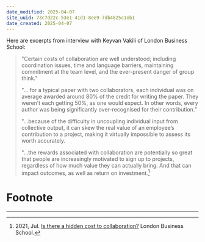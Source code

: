 ```yaml
---
date_modified: 2025-04-07
site_uuid: 73c7d22c-53e1-41d1-8ee9-7db4825c1eb1
date_created: 2025-04-07
---
```


Here are excerpts from interview with Keyvan Vakili of London Business School:

>"Certain costs of collaboration are well understood; including coordination issues, time and language barriers, maintaining commitment at the team level, and the ever-present danger of group think."
>
>"... for a typical paper with two collaborators, each individual was on average awarded around 80% of the credit for writing the paper. They weren’t each getting 50%, as one would expect. In other words, every author was being significantly over-recognised for their contribution.”
>
>"...because of the difficulty in uncoupling individual input from collective output, it can skew the real value of an employee’s contribution to a project, making it virtually impossible to assess its worth accurately.
>
>"...the rewards associated with collaboration are potentially so great that people are increasingly motivated to sign up to projects, regardless of how much value they can actually bring. And that can impact outcomes, as well as return on investment.[^e4fbbf]

# Footnote
***
[^e4fbbf]: 2021, Jul. [Is there a hidden cost to collaboration?](https://www.london.edu/think/is-there-a-hidden-cost-to-collaboration) London Business School.